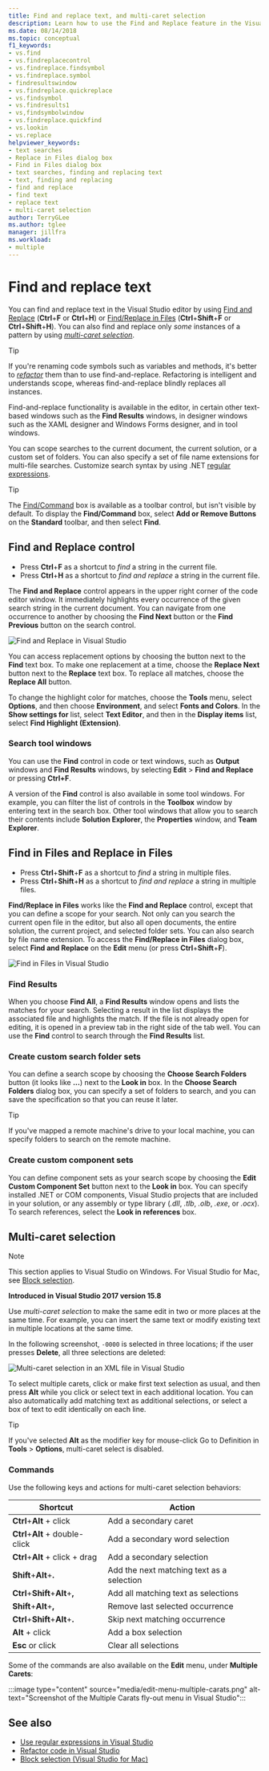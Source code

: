 ```yaml
---
title: Find and replace text, and multi-caret selection
description: Learn how to use the Find and Replace feature in the Visual Studio code editor.
ms.date: 08/14/2018
ms.topic: conceptual
f1_keywords:
- vs.find
- vs.findreplacecontrol
- vs.findreplace.findsymbol
- vs.findreplace.symbol
- findresultswindow
- vs.findreplace.quickreplace
- vs.findsymbol
- vs.findresults1
- vs,findsymbolwindow
- vs.findreplace.quickfind
- vs.lookin
- vs.replace
helpviewer_keywords:
- text searches
- Replace in Files dialog box
- Find in Files dialog box
- text searches, finding and replacing text
- text, finding and replacing
- find and replace
- find text
- replace text
- multi-caret selection
author: TerryGLee
ms.author: tglee
manager: jillfra
ms.workload:
- multiple
---
```

# Find and replace text

You can find and replace text in the Visual Studio editor by using [Find and Replace](#find-and-replace-control) (**Ctrl**+**F** or **Ctrl**+**H**) or [Find/Replace in Files](#find-in-files-and-replace-in-files) (**Ctrl**+**Shift**+**F** or **Ctrl**+**Shift**+**H**). You can also find and replace only *some* instances of a pattern by using *[multi-caret selection](#multi-caret-selection)*.

> [!TIP]
> If you're renaming code symbols such as variables and methods, it's better to *[refactor](../ide/reference/rename.md)* them than to use find-and-replace. Refactoring is intelligent and understands scope, whereas find-and-replace blindly replaces all instances.

Find-and-replace functionality is available in the editor, in certain other text-based windows such as the **Find Results** windows, in designer windows such as the XAML designer and Windows Forms designer, and in tool windows.

You can scope searches to the current document, the current solution, or a custom set of folders. You can also specify a set of file name extensions for multi-file searches. Customize search syntax by using .NET [regular expressions](../ide/using-regular-expressions-in-visual-studio.md).

> [!TIP]
> The [Find/Command](../ide/find-command-box.md) box is available as a toolbar control, but isn't visible by default. To display the **Find/Command** box, select **Add or Remove Buttons** on the **Standard** toolbar, and then select **Find**.

## Find and Replace control

- Press **Ctrl**+**F** as a shortcut to *find* a string in the current file.
- Press **Ctrl**+**H** as a shortcut to *find and replace* a string in the current file.

The **Find and Replace** control appears in the upper right corner of the code editor window. It immediately highlights every occurrence of the given search string in the current document. You can navigate from one occurrence to another by choosing the **Find Next** button or the **Find Previous** button on the search control.

![Find and Replace in Visual Studio](media/find-and-replace-box.png)

You can access replacement options by choosing the button next to the **Find** text box. To make one replacement at a time, choose the **Replace Next** button next to the **Replace** text box. To replace all matches, choose the **Replace All** button.

To change the highlight color for matches, choose the **Tools** menu, select **Options**, and then choose **Environment**, and select **Fonts and Colors**. In the **Show settings for** list, select **Text Editor**, and then in the **Display items** list, select **Find Highlight (Extension)**.

### Search tool windows

You can use the **Find** control in code or text windows, such as **Output** windows and **Find Results** windows, by selecting **Edit** > **Find and Replace** or pressing **Ctrl+F**.

A version of the **Find** control is also available in some tool windows. For example, you can filter the list of controls in the **Toolbox** window by entering text in the search box. Other tool windows that allow you to search their contents include **Solution Explorer**, the **Properties** window, and **Team Explorer**.

## Find in Files and Replace in Files

- Press **Ctrl**+**Shift**+**F** as a shortcut to *find* a string in multiple files.
- Press **Ctrl**+**Shift**+**H** as a shortcut to *find and replace* a string in multiple files.

**Find/Replace in Files** works like the **Find and Replace** control, except that you can define a scope for your search. Not only can you search the current open file in the editor, but also all open documents, the entire solution, the current project, and selected folder sets. You can also search by file name extension. To access the **Find/Replace in Files** dialog box, select **Find and Replace** on the **Edit** menu (or press **Ctrl**+**Shift**+**F**).

![Find in Files in Visual Studio](media/find-in-files-box.png)

### Find Results

When you choose **Find All**, a **Find Results** window opens and lists the matches for your search. Selecting a result in the list displays the associated file and highlights the match. If the file is not already open for editing, it is opened in a preview tab in the right side of the tab well. You can use the **Find** control to search through the **Find Results** list.

### Create custom search folder sets

You can define a search scope by choosing the **Choose Search Folders** button (it looks like **...**) next to the **Look in** box. In the **Choose Search Folders** dialog box, you can specify a set of folders to search, and you can save the specification so that you can reuse it later.

> [!TIP]
> If you've mapped a remote machine's drive to your local machine, you can specify folders to search on the remote machine.

### Create custom component sets

You can define component sets as your search scope by choosing the **Edit Custom Component Set** button next to the **Look in** box. You can specify installed .NET or COM components, Visual Studio projects that are included in your solution, or any assembly or type library (*.dll*, *.tlb*, *.olb*, *.exe*, or *.ocx*). To search references, select the **Look in references** box.

## Multi-caret selection

> [!NOTE]
> This section applies to Visual Studio on Windows. For Visual Studio for Mac, see [Block selection](/visualstudio/mac/block-selection).

**Introduced in Visual Studio 2017 version 15.8**

Use *multi-caret selection* to make the same edit in two or more places at the same time. For example, you can insert the same text or modify existing text in multiple locations at the same time.

In the following screenshot, `-0000` is selected in three locations; if the user presses **Delete**, all three selections are deleted:

![Multi-caret selection in an XML file in Visual Studio](media/multi-caret-selection.png)

To select multiple carets, click or make first text selection as usual, and then press **Alt** while you click or select text in each additional location. You can also automatically add matching text as additional selections, or select a box of text to edit identically on each line.

> [!TIP]
> If you've selected **Alt** as the modifier key for mouse-click Go to Definition in **Tools** > **Options**, multi-caret select is disabled.

### Commands

Use the following keys and actions for multi-caret selection behaviors:

|Shortcut|Action|
|-|-|
|**Ctrl**+**Alt** + click|Add a secondary caret|
|**Ctrl**+**Alt** + double-click|Add a secondary word selection|
|**Ctrl**+**Alt** + click + drag|Add a secondary selection|
|**Shift**+**Alt**+**.**|Add the next matching text as a selection|
|**Ctrl**+**Shift**+**Alt**+**,**|Add all matching text as selections|
|**Shift**+**Alt**+**,**|Remove last selected occurrence|
|**Ctrl**+**Shift**+**Alt**+**.**|Skip next matching occurrence|
|**Alt** + click|Add a box selection|
|**Esc** or click|Clear all selections|

Some of the commands are also available on the **Edit** menu, under **Multiple Carets**:

:::image type="content" source="media/edit-menu-multiple-carats.png" alt-text="Screenshot of the Multiple Carats fly-out menu in Visual Studio":::

## See also

- [Use regular expressions in Visual Studio](../ide/using-regular-expressions-in-visual-studio.md)
- [Refactor code in Visual Studio](../ide/refactoring-in-visual-studio.md)
- [Block selection (Visual Studio for Mac)](/visualstudio/mac/block-selection)
